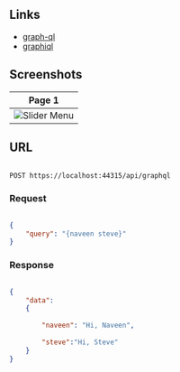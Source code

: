 ## Links

* [graph-ql](http://fiyazhasan.me/graphql-with-asp-net-core/)
* [graphiql](https://github.com/graphql/graphiql)

## Screenshots

| Page 1|
| --- |
| ![Slider Menu](Screenshots/postman.jpg?raw=true ) |

## URL

```

POST https://localhost:44315/api/graphql 

```

### Request

```json

{
	"query": "{naveen steve}"
}

```

### Response

```json

{
	"data":
	{
	
		"naveen": "Hi, Naveen",
		
		"steve":"Hi, Steve"
	}
}

```
